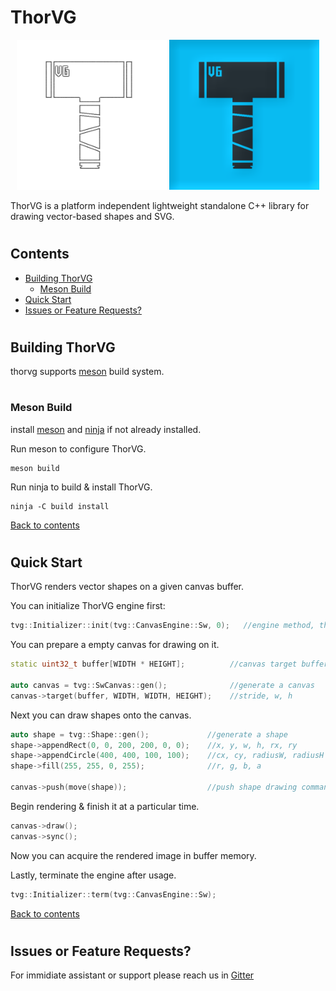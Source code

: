 # ThorVG

<p align="center">
  <img width="240" height="240" src="https://github.com/Samsung/thorvg/blob/master/res/logo2.png">
  <img width="240" height="240" src="https://github.com/Samsung/thorvg/blob/master/res/logo.png">
</p>

ThorVG is a platform independent lightweight standalone C++ library for drawing vector-based shapes and SVG.

#
## Contents
- [Building ThorVG](#building-thorvg)
	- [Meson Build](#meson-build)
- [Quick Start](#quick-start)
- [Issues or Feature Requests?](#issues-or-feature-requests)
#
## Building ThorVG
thorvg supports [meson](https://mesonbuild.com/) build system.
#
### Meson Build
install [meson](http://mesonbuild.com/Getting-meson.html) and [ninja](https://ninja-build.org/) if not already installed.

Run meson to configure ThorVG.
```
meson build
```
Run ninja to build & install ThorVG.
```
ninja -C build install
```
[Back to contents](#contents)
#
## Quick Start
ThorVG renders vector shapes on a given canvas buffer.

You can initialize ThorVG engine first:
```cpp
tvg::Initializer::init(tvg::CanvasEngine::Sw, 0);   //engine method, thread count
```
You can prepare a empty canvas for drawing on it.
```cpp
static uint32_t buffer[WIDTH * HEIGHT];          //canvas target buffer

auto canvas = tvg::SwCanvas::gen();              //generate a canvas
canvas->target(buffer, WIDTH, WIDTH, HEIGHT);    //stride, w, h
```

Next you can draw shapes onto the canvas.
```cpp
auto shape = tvg::Shape::gen();             //generate a shape
shape->appendRect(0, 0, 200, 200, 0, 0);    //x, y, w, h, rx, ry
shape->appendCircle(400, 400, 100, 100);    //cx, cy, radiusW, radiusH
shape->fill(255, 255, 0, 255);              //r, g, b, a

canvas->push(move(shape));                  //push shape drawing command
```
Begin rendering & finish it at a particular time.
```cpp
canvas->draw();
canvas->sync();
```
Now you can acquire the rendered image in buffer memory.

Lastly, terminate the engine after usage.
```cpp
tvg::Initializer::term(tvg::CanvasEngine::Sw);
```

[Back to contents](#contents)
#
## Issues or Feature Requests?
For immidiate assistant or support please reach us in [Gitter](https://gitter.im/thorvg/community)
